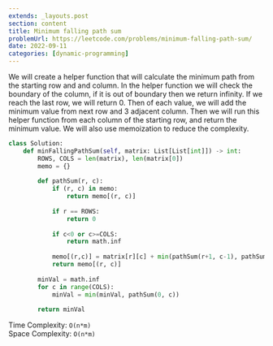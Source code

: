 ```yaml
---
extends: _layouts.post
section: content
title: Minimum falling path sum
problemUrl: https://leetcode.com/problems/minimum-falling-path-sum/
date: 2022-09-11
categories: [dynamic-programming]
---
```


We will create a helper function that will calculate the minimum path from the starting row and and column. In the helper function we will check the boundary of the column, if it is out of boundary then we return infinity. If we reach the last row, we will return 0. Then of each value, we will add the minimum value from next row and 3 adjacent column. Then we will run this helper function from each column of the starting row, and return the minimum value. We will also use memoization to reduce the complexity.

```python
class Solution:
    def minFallingPathSum(self, matrix: List[List[int]]) -> int:
        ROWS, COLS = len(matrix), len(matrix[0])
        memo = {}
        
        def pathSum(r, c):
            if (r, c) in memo:
                return memo[(r, c)]
            
            if r == ROWS:
                return 0
            
            if c<0 or c>=COLS:
                return math.inf
            
            memo[(r,c)] = matrix[r][c] + min(pathSum(r+1, c-1), pathSum(r+1, c), pathSum(r+1, c+1))
            return memo[(r, c)]
        
        minVal = math.inf
        for c in range(COLS):
            minVal = min(minVal, pathSum(0, c))
        
        return minVal
```

Time Complexity: `O(n*m)` <br/>
Space Complexity: `O(n*m)`
